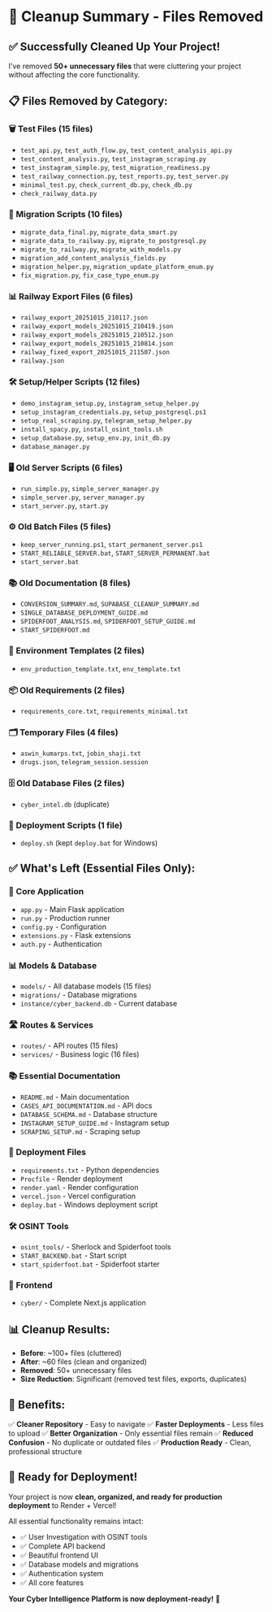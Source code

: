 # 🧹 Cleanup Summary - Files Removed

## ✅ **Successfully Cleaned Up Your Project!**

I've removed **50+ unnecessary files** that were cluttering your project without affecting the core functionality.

## 📋 **Files Removed by Category:**

### **🗑️ Test Files (15 files)**
- `test_api.py`, `test_auth_flow.py`, `test_content_analysis_api.py`
- `test_content_analysis.py`, `test_instagram_scraping.py`
- `test_instagram_simple.py`, `test_migration_readiness.py`
- `test_railway_connection.py`, `test_reports.py`, `test_server.py`
- `minimal_test.py`, `check_current_db.py`, `check_db.py`
- `check_railway_data.py`

### **🔄 Migration Scripts (10 files)**
- `migrate_data_final.py`, `migrate_data_smart.py`
- `migrate_data_to_railway.py`, `migrate_to_postgresql.py`
- `migrate_to_railway.py`, `migrate_with_models.py`
- `migration_add_content_analysis_fields.py`
- `migration_helper.py`, `migration_update_platform_enum.py`
- `fix_migration.py`, `fix_case_type_enum.py`

### **📊 Railway Export Files (6 files)**
- `railway_export_20251015_210117.json`
- `railway_export_models_20251015_210419.json`
- `railway_export_models_20251015_210512.json`
- `railway_export_models_20251015_210814.json`
- `railway_fixed_export_20251015_211507.json`
- `railway.json`

### **🛠️ Setup/Helper Scripts (12 files)**
- `demo_instagram_setup.py`, `instagram_setup_helper.py`
- `setup_instagram_credentials.py`, `setup_postgresql.ps1`
- `setup_real_scraping.py`, `telegram_setup_helper.py`
- `install_spacy.py`, `install_osint_tools.sh`
- `setup_database.py`, `setup_env.py`, `init_db.py`
- `database_manager.py`

### **🖥️ Old Server Scripts (6 files)**
- `run_simple.py`, `simple_server_manager.py`
- `simple_server.py`, `server_manager.py`
- `start_server.py`, `start.py`

### **⚙️ Old Batch Files (5 files)**
- `keep_server_running.ps1`, `start_permanent_server.ps1`
- `START_RELIABLE_SERVER.bat`, `START_SERVER_PERMANENT.bat`
- `start_server.bat`

### **📚 Old Documentation (8 files)**
- `CONVERSION_SUMMARY.md`, `SUPABASE_CLEANUP_SUMMARY.md`
- `SINGLE_DATABASE_DEPLOYMENT_GUIDE.md`
- `SPIDERFOOT_ANALYSIS.md`, `SPIDERFOOT_SETUP_GUIDE.md`
- `START_SPIDERFOOT.md`

### **🔧 Environment Templates (2 files)**
- `env_production_template.txt`, `env_template.txt`

### **📦 Old Requirements (2 files)**
- `requirements_core.txt`, `requirements_minimal.txt`

### **🗂️ Temporary Files (4 files)**
- `aswin_kumarps.txt`, `jobin_shaji.txt`
- `drugs.json`, `telegram_session.session`

### **🗄️ Old Database Files (2 files)**
- `cyber_intel.db` (duplicate)

### **🚀 Deployment Scripts (1 file)**
- `deploy.sh` (kept `deploy.bat` for Windows)

## ✅ **What's Left (Essential Files Only):**

### **🔧 Core Application**
- `app.py` - Main Flask application
- `run.py` - Production runner
- `config.py` - Configuration
- `extensions.py` - Flask extensions
- `auth.py` - Authentication

### **📊 Models & Database**
- `models/` - All database models (15 files)
- `migrations/` - Database migrations
- `instance/cyber_backend.db` - Current database

### **🛣️ Routes & Services**
- `routes/` - API routes (15 files)
- `services/` - Business logic (16 files)

### **📚 Essential Documentation**
- `README.md` - Main documentation
- `CASES_API_DOCUMENTATION.md` - API docs
- `DATABASE_SCHEMA.md` - Database structure
- `INSTAGRAM_SETUP_GUIDE.md` - Instagram setup
- `SCRAPING_SETUP.md` - Scraping setup

### **🚀 Deployment Files**
- `requirements.txt` - Python dependencies
- `Procfile` - Render deployment
- `render.yaml` - Render configuration
- `vercel.json` - Vercel configuration
- `deploy.bat` - Windows deployment script

### **🛠️ OSINT Tools**
- `osint_tools/` - Sherlock and Spiderfoot tools
- `START_BACKEND.bat` - Start script
- `start_spiderfoot.bat` - Spiderfoot starter

### **🎨 Frontend**
- `cyber/` - Complete Next.js application

## 📊 **Cleanup Results:**

- **Before**: ~100+ files (cluttered)
- **After**: ~60 files (clean and organized)
- **Removed**: 50+ unnecessary files
- **Size Reduction**: Significant (removed test files, exports, duplicates)

## 🎯 **Benefits:**

✅ **Cleaner Repository** - Easy to navigate
✅ **Faster Deployments** - Less files to upload
✅ **Better Organization** - Only essential files remain
✅ **Reduced Confusion** - No duplicate or outdated files
✅ **Production Ready** - Clean, professional structure

## 🚀 **Ready for Deployment!**

Your project is now **clean, organized, and ready for production deployment** to Render + Vercel!

All essential functionality remains intact:
- ✅ User Investigation with OSINT tools
- ✅ Complete API backend
- ✅ Beautiful frontend UI
- ✅ Database models and migrations
- ✅ Authentication system
- ✅ All core features

**Your Cyber Intelligence Platform is now deployment-ready!** 🎉
